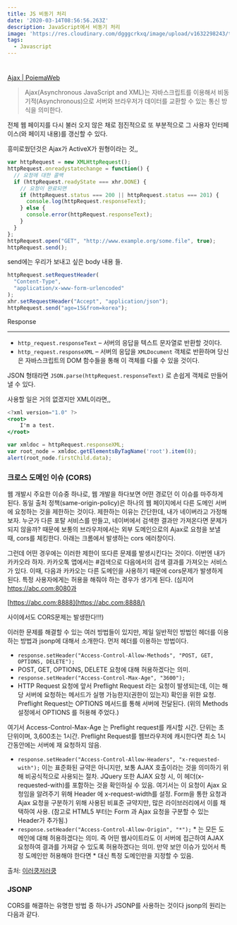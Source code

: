 ```yaml
---
title: JS 비동기 처리
date: '2020-03-14T08:56:56.263Z'
description: JavaScript에서 비동기 처리
image: 'https://res.cloudinary.com/dgggcrkxq/image/upload/v1632298243/tlog/cover/_____JS_1_jbq8ea.png'
tags:
  - Javascript
---
```


#

[Ajax | PoiemaWeb](https://poiemaweb.com/js-ajax)

> Ajax(Asynchronous JavaScript and XML)는 자바스크립트를 이용해서 비동기적(Asynchronous)으로 서버와 브라우저가 데이터를 교환할 수 있는 통신 방식을 의미한다.

전체 웹 페이지를 다시 불러 오지 않은 채로 점진적으로 또 부분적으로 그 사용자 인터페이스(와 페이지 내용)를 갱신할 수 있다.

흥미로웠던것은 Ajax가 ActiveX가 원형이라는 것,,

```jsx
var httpRequest = new XMLHttpRequest();
httpRequest.onreadystatechange = function() {
  // 요청에 대한 콜백
  if (httpRequest.readyState === xhr.DONE) {
    // 요청이 완료되면
    if (httpRequest.status === 200 || httpRequest.status === 201) {
      console.log(httpRequest.responseText);
    } else {
      console.error(httpRequest.responseText);
    }
  }
};
httpRequest.open("GET", "http://www.example.org/some.file", true);
httpRequest.send();
```

send에는 우리가 보내고 싶은 body 내용 들.

```jsx
httpRequest.setRequestHeader(
  "Content-Type",
  "application/x-www-form-urlencoded"
);
xhr.setRequestHeader("Accept", "application/json");
httpRequest.send("age=15&from=korea");
```

Response

---

- `http_request.responseText` – 서버의 응답을 텍스트 문자열로 반환할 것이다.
- `http_request.responseXML` – 서버의 응답을 `XMLDocument` 객체로 반환하며 당신은 자바스크립트의 DOM 함수들을 통해 이 객체를 다룰 수 있을 것이다.

JSON 형태라면 `JSON.parse(httpRequest.responseText)` 로 손쉽게 객체로 만들어낼 수 있다.

사용할 일은 거의 없겠지만 XML이라면,,

```jsx
<?xml version="1.0" ?>
<root>
    I'm a test.
</root>

var xmldoc = httpRequest.responseXML;
var root_node = xmldoc.getElementsByTagName('root').item(0);
alert(root_node.firstChild.data);
```

### 크로스 도메인 이슈 (CORS)

웹 개발시 주요한 이슈중 하나로, 웹 개발을 하다보면 어떤 경로던 이 이슈를 마주하게 된다.
동일 출처 정책(same-origin-policy)은 하나의 웹 페이지에서 다른 도메인 서버에 요청하는 것을 제한하는 것이다. 제한하는 이유는 간단한데, 내가 네이버라고 가정해보자.
누군가 다른 포탈 서비스를 만들고, 네이버에서 검색한 결과만 가져온다면 문제가 되지 않을까? 때문에 보통의 브라우저에서는 외부 도메인으로의 Ajax로 요청을 보낼 때, cors를 체킹한다.
아래는 크롬에서 발생하는 cors 에러창이다.

그런데 어떤 경우에는 이러한 제한이 또다른 문제를 발생시킨다는 것이다. 이번엔 내가 카카오라 하자. 카카오톡 앱에서는 #검색으로 다음에서의 검색 결과를 가져오는 서비스가 있다. 이때, 다음과 카카오는 다른 도메인을 사용하기 때문에 cors문제가 발생하게 된다. 특정 사용자에게는 허용을 해줘야 하는 경우가 생기게 된다.
(심지어 https://abc.com:8080과

[https://abc.com:8888](https://abc.com:8888/)

사이에서도 CORS문제는 발생한다!!!)

이러한 문제를 해결할 수 있는 여러 방법들이 있지만, 제일 일반적인 방법인 헤더를 이용하는 방법과 jsonp에 대해서 소개한다.
먼저 헤더를 이용하는 방법이다.

- `response.setHeader("Access-Control-Allow-Methods", "POST, GET, OPTIONS, DELETE");`
- POST, GET, OPTIONS, DELETE 요청에 대해 허용하겠다는 의미.
- `response.setHeader("Access-Control-Max-Age", "3600");`
- HTTP Request 요청에 앞서 Preflight Request 라는 요청이 발생되는데, 이는 해당 서버에 요청하는 메서드가 실행 가능한지(권한이 있는지) 확인을 위한 요청. Preflight Request는 OPTIONS 메서드를 통해 서버에 전달된다. (위의 Methods 설정에서 OPTIONS 를 허용해 주었다.)

여기서 Access-Control-Max-Age 는 Preflight request를 캐시할 시간. 단위는 초단위이며, 3,600초는 1시간. Preflight Request를 웹브라우저에 캐시한다면 최소 1시간동안에는 서버에 재 요청하지 않음.

- `response.setHeader("Access-Control-Allow-Headers", "x-requested-with");`
  이는 표준화된 규약은 아니지만, 보통 AJAX 호출이라는 것을 의미하기 위해 비공식적으로 사용되는 절차. JQuery 또한 AJAX 요청 시, 이 헤더(x-requested-with)를 포함하는 것을 확인하실 수 있음. 여기서는 이 요청이 Ajax 요청임을 알려주기 위해 Header 에 x-request-width를 설정. Form을 통한 요청과 Ajax 요청을 구분하기 위해 사용된 비표준 규약지만, 많은 라이브러리에서 이를 채택하여 사용. (참고로 HTML5 부터는 Form 과 Ajax 요청을 구분할 수 있는 Header가 추가됨.)
- `response.setHeader("Access-Control-Allow-Origin", "*");` \* 는 모든 도메인에 대해 허용하겠다는 의미. 즉 어떤 웹사이트라도 이 서버에 접근하여 AJAX 요청하여 결과를 가져갈 수 있도록 허용하겠다는 의미.
  만약 보안 이슈가 있어서 특정 도메인만 허용해야 한다면 \* 대신 특정 도메인만을 지정할 수 있음.

출처: [이러쿵저러쿵](http://ooz.co.kr/232)

### JSONP

CORS를 해결하는 유명한 방법 중 하나가 JSONP를 사용하는 것이다
jsonp의 원리는 다음과 같다.

> <script/> 태그는 same-origin-policy (SOP) 정책에 속하지 않는다는 사실을 근거로, 서로 다른 도메인간의 javascript 호출을 위하여 jsonp (JSON with Padding) 이 사용되었다.
> jsonp를 사용하기 위해서는 필수적으로 서버단에서 jsonp의 포맷을 따라야한다. 이것은 jsonp를 사용하기 위한 “규칙”이다.

```html
<script
  type="text/javascript"
  src="<http://kingbbode.com/result.json>"
></script>
```

html 문서에 script태그는 보안 정책에 적용되지 않는 점을 이용한 것

```html
<script
  type="text/javascript"
  src="<http://kingbbode.com/result.json?callback=parseResponse>"
></script>
```

여기서 script 태그는 javascript 내용을 `포함`시킨 것이 아니라 `실행`시킨 것이다.
아래 코드는 jsonp를 호출할 script태그를 동적으로 생성하는 코드다. 물론 생성과 동시에 실행시킨다.

```jsx
var script = document.createElement("script");
script.src = "//kingbbode.com/jsonp?callback=parseResponse";
document.getElementsByTagName("head")[0].appendChild(script);
function parseResponse(data) {
  //callback method
}
```

그러나 jsonp는 서버에서 지원하지 않으면 사용할 수 없다.
parseResponse함수가 실행되려면 script태그는 다음과 같아야 한다.

```html
<script type="text/javascript">
  parseResponse({ Name: "Foo", Id: 1234, Rank: 7 });
</script>
```

서버에서는 요청된 내용을 json형태의 응답을 만들어 callback 파라미터로 전달 받은 콜백이름을 래핑하여 위와 같은 응답을 내려준 것이다.

출처: [Seotory](https://blog.seotory.com/post/2016/04/understand-jsonp), [개발노트 - kingbbode](http://kingbbode.tistory.com/26)

참조:

---

여기까지가 인터뷰에서 질문에 대한 정리입니다. 웹 개발자 면접을 준비하시는 분들에게 도움이 되었으면 좋겠다.

참고

---

[javascript ajax 통신, jsonp 의 모든 것](https://blog.seotory.com/post/2016/04/understand-jsonp)

[HTTP 접근 제어 (CORS)](https://developer.mozilla.org/ko/docs/Web/HTTP/Access_control_CORS)

[JSONP 알고 쓰자](https://kingbbode.tistory.com/26)

같이 읽어볼만 한 것

---

[웹 애플리케이션의 새로운 패러다임, Ajax (상)](http://blog.naver.com/PostView.nhn?blogId=gachoori&logNo=140038444029&parentCategoryNo=&categoryNo=8&viewDate=&isShowPopularPosts=false&from=postView)
